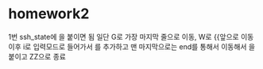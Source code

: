 # homework2


1번
ssh_state에 을 붙이면 됨
일단 G로 가장 마지막 줄으로 이동, W로 {{앞으로 이동 이후 i로 입력모드로 들어가서 를 추가하고 맨 마지막으로는 end를 통해서 이동해서 을 붙이고 ZZ으로 종료
